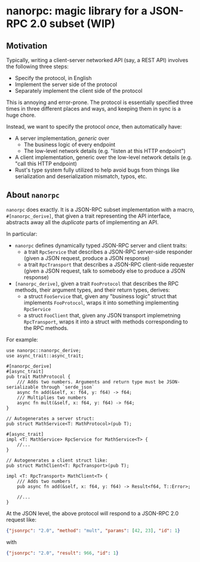 # nanorpc: magic library for a JSON-RPC 2.0 subset (WIP)

## Motivation

Typically, writing a client-server networked API (say, a REST API) involves the following three steps:

- Specify the protocol, in English
- Implement the server side of the protocol
- Separately implement the client side of the protocol

This is annoying and error-prone. The protocol is essentially specified three times in three different places and ways, and keeping them in sync is a huge chore.

Instead, we want to specify the protocol _once_, then automatically have:

- A server implementation, _generic_ over
  - The business logic of every endpoint
  - The low-level network details (e.g. "listen at this HTTP endpoint")
- A client implementation, generic over the low-level network details (e.g. "call this HTTP endpoint)
- Rust's type system fully utilized to help avoid bugs from things like serialization and deserialization mismatch, typos, etc.

## About `nanorpc`

`nanorpc` does exactly. It is a JSON-RPC subset implementation with a macro, `#[nanorpc_derive]`, that given a trait representing the API interface, abstracts away all the _duplicate_ parts of implementing an API.

In particular:

- `nanorpc` defines dynamically typed JSON-RPC server and client traits:
  - a trait `RpcService` that describes a JSON-RPC server-side responder (given a JSON request, produce a JSON response)
  - a trait `RpcTransport` that describes a JSON-RPC client-side requester (given a JSON request, talk to somebody else to produce a JSON response)
- `[nanorpc_derive]`, given a trait `FooProtocol` that describes the RPC methods, their argument types, and their return types, derives:
  - a struct `FooService` that, given any "business logic" struct that implements `FooProtocol`, wraps it into something implementing `RpcService`
  - a struct `FooClient` that, given any JSON transport implemetning `RpcTransport`, wraps it into a struct with methods corresponding to the RPC methods.

For example:

```rust,ignore
use nanorpc::nanorpc_derive;
use async_trait::async_trait;

#[nanorpc_derive]
#[async_trait]
pub trait MathProtocol {
    /// Adds two numbers. Arguments and return type must be JSON-serializable through `serde_json`
    async fn add(&self, x: f64, y: f64) -> f64;
    /// Multiplies two numbers
    async fn mult(&self, x: f64, y: f64) -> f64;
}

// Autogenerates a server struct:
pub struct MathService<T: MathProtocol>(pub T);

#[async_trait]
impl <T: MathService> RpcService for MathService<T> {
    //...
}

// Autogenerates a client struct like:
pub struct MathClient<T: RpcTransport>(pub T);

impl <T: RpcTransport> MathClient<T> {
    /// Adds two numbers
    pub async fn add(&self, x: f64, y: f64) -> Result<f64, T::Error>;

    //...
}
```

At the JSON level, the above protocol will respond to a JSON-RPC 2.0 request like:

```json
{"jsonrpc": "2.0", "method": "mult", "params": [42, 23], "id": 1}
```

with

```json
{"jsonrpc": "2.0", "result": 966, "id": 1}
```
